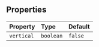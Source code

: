 ## Properties

| Property   | Type      | Default |
| :--------- | :-------- | ------- |
| `vertical` | `boolean` | `false` |
